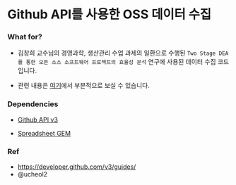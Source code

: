 # Github API를 사용한 OSS 데이터 수집

### What for?

- 김창희 교수님의 경영과학, 생산관리 수업 과제의 일환으로 수행된 
`Two Stage DEA를 통한 오픈 소스 소프트웨어 프로젝트의 효율성 분석` 연구에 사용된 데이터 수집 코드입니다.

- 관련 내용은 [여기](https://jaeyoon.io/lab)에서 부분적으로 보실 수 있습니다.

### Dependencies

- [Github API v3](https://developer.github.com/v3/)

- [Spreadsheet GEM](https://github.com/zdavatz/spreadsheet)

### Ref

- https://developer.github.com/v3/guides/
- @ucheol2
